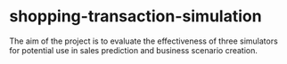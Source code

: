 # shopping-transaction-simulation
The aim of the project is to evaluate the effectiveness of three simulators for potential use in sales prediction and business scenario creation.
